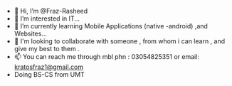 - 👋 Hi, I’m @Fraz-Rasheed
- 👀 I’m interested in IT...
- 🌱 I’m currently learning Mobile Applications (native -android) ,and Websites...
- 💞️ I'm looking to collaborate with someone , from whom i can learn , and give my best to them .
- 📫 You can reach me through mbl phn : 03054825351 or email: kratosfraz1@gmail.com
- Doing BS-CS from UMT


<!---
Fraz-Rasheed/Fraz-Rasheed is a ✨ special ✨ repository because its `README.md` (this file) appears on your GitHub profile.
You can click the Preview link to take a look at your changes.
--->
